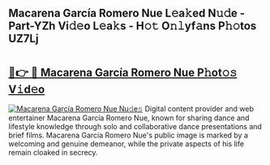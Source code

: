 ## Macarena García Romero Nue L𝚎a𝚔ed N𝚞𝚍e - Part-YZh Vi𝚍𝚎o L𝚎a𝚔s - H𝚘𝚝 O𝚗𝚕yf𝚊ns P𝚑𝚘tos UZ7Lj

# <h2><a href="http://kf4snt.oniu.top/?m=Macarena+Garc%c3%ada+Romero+Nue">🔗👉 🔴 Macarena García Romero Nue P𝚑ot𝚘𝚜 V𝚒d𝚎o</a></h2>

[![Macarena García Romero Nue Nu𝚍e𝚜](https://i.imgur.com/0qMVB7G.gif)](http://kf4snt.oniu.top/?m=Macarena+Garc%c3%ada+Romero+Nue)
Digital content provider and web entertainer Macarena García Romero Nue, known for sharing dance and lifestyle knowledge through solo and collaborative dance presentations and brief films. Macarena García Romero Nue's public image is marked by a welcoming and genuine demeanor, while the private aspects of his life remain cloaked in secrecy.  

